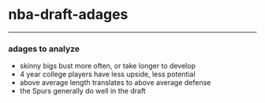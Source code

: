 # nba-draft-adages
---
### adages to analyze
- skinny bigs bust more often, or take longer to develop
- 4 year college players have less upside, less potential
- above average length translates to above average defense
- the Spurs generally do well in the draft
